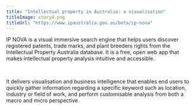 ```yaml
---
title: "Intellectual property in Australia: a visualisation"
titleImage: story4.png
titleUrl: "https://www.ipaustralia.gov.au/beta/ip-nova"
---
```


IP NOVA is a visual immersive search engine that helps users discover registered patents, trade marks, and plant breeders rights from the Intellectual Property Australia database. It is a free, open web app that makes intellectual property analysis intuitive and accessible.

<br/>

It delivers visualisation and business intelligence that enables end users to quickly gather information regarding a specific keyword such as location, industry or field of work, and perform customisable analysis from both a macro and micro perspective.